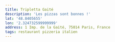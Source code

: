 ```yaml
---
title: Tripletta Gaité
description: 'Les pizzas sont bonnes !'
lat: '48.8405655'
lon: '2.324732599999999'
address: 1 Imp. de la Gaité, 75014 Paris, France
tags: restaurant pizzeria italien
---
```

